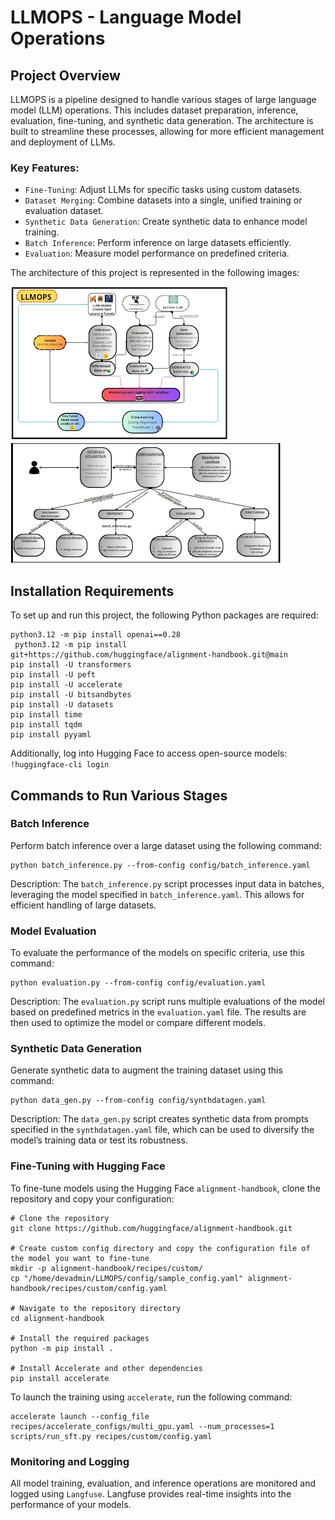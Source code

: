 # LLMOPS - Language Model Operations
## Project Overview
LLMOPS is a pipeline designed to handle various stages of large language model (LLM) operations. This includes dataset preparation, inference, evaluation, fine-tuning, and synthetic data generation. The architecture is built to streamline these processes, allowing for more efficient management and deployment of LLMs.
### Key Features:
* `Fine-Tuning`: Adjust LLMs for specific tasks using custom datasets.
* `Dataset Merging`: Combine datasets into a single, unified training or evaluation dataset.
* `Synthetic Data Generation`: Create synthetic data to enhance model training.
* `Batch Inference`: Perform inference on large datasets efficiently.
* `Evaluation`: Measure model performance on predefined criteria.
  
The architecture of this project is represented in the following images:

![LLMOPS Architecture](Data/LLMOPs_workflow.jpeg) ![LLMOPS Architecture](Data/LLMOPS_pipeline.jpeg)

## Installation Requirements
To set up and run this project, the following Python packages are required:
```
python3.12 -m pip install openai==0.28
 python3.12 -m pip install git+https://github.com/huggingface/alignment-handbook.git@main
pip install -U transformers
pip install -U peft
pip install -U accelerate
pip install -U bitsandbytes
pip install -U datasets
pip install time
pip install tqdm
pip install pyyaml
```
Additionally, log into Hugging Face to access open-source models:
``` !huggingface-cli login ```

## Commands to Run Various Stages
### Batch Inference
Perform batch inference over a large dataset using the following command:
```
python batch_inference.py --from-config config/batch_inference.yaml

```
Description: The `batch_inference.py` script processes input data in batches, leveraging the model specified in `batch_inference.yaml`. This allows for efficient handling of large datasets.
### Model Evaluation
To evaluate the performance of the models on specific criteria, use this command:
```
python evaluation.py --from-config config/evaluation.yaml
```
Description: The `evaluation.py` script runs multiple evaluations of the model based on predefined metrics in the `evaluation.yaml` file. The results are then used to optimize the model or compare different models.
### Synthetic Data Generation
Generate synthetic data to augment the training dataset using this command:
``` 
python data_gen.py --from-config config/synthdatagen.yaml
```
Description: The `data_gen.py` script creates synthetic data from prompts specified in the `synthdatagen.yaml` file, which can be used to diversify the model’s training data or test its robustness.

### Fine-Tuning with Hugging Face

To fine-tune models using the Hugging Face `alignment-handbook`, clone the repository and copy your configuration:
```
# Clone the repository
git clone https://github.com/huggingface/alignment-handbook.git

# Create custom config directory and copy the configuration file of the model you want to fine-tune
mkdir -p alignment-handbook/recipes/custom/
cp "/home/devadmin/LLMOPS/config/sample_config.yaml" alignment-handbook/recipes/custom/config.yaml

# Navigate to the repository directory
cd alignment-handbook

# Install the required packages
python -m pip install .

# Install Accelerate and other dependencies
pip install accelerate
```
To launch the training using `accelerate`, run the following command:
```
accelerate launch --config_file recipes/accelerate_configs/multi_gpu.yaml --num_processes=1 scripts/run_sft.py recipes/custom/config.yaml

```
### Monitoring and Logging
All model training, evaluation, and inference operations are monitored and logged using ``Langfuse``. Langfuse provides real-time insights into the performance of your models.


